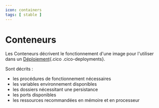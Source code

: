 ```yaml
---
icon: containers
tags: [ stable ]
---
```

# Conteneurs

Les Conteneurs décrivent le fonctionnement d'une image pour l'utiliser dans un [Déploiement](/fr/concepts/automations/deployments){.cico .cico-deployments}.

Sont décrits :

- les procédures de fonctionnement nécessaires
- les variables environnement disponibles
- les dossiers nécessitant une persistance
- les ports disponibles
- les ressources recommandées en mémoire et en processeur
